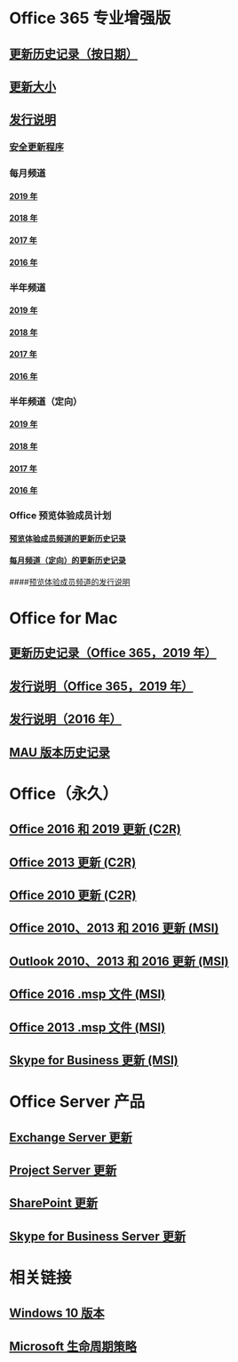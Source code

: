 # Office 365 专业增强版
## [更新历史记录（按日期）](update-history-office365-proplus-by-date.md)
## [更新大小](download-sizes-office365-proplus-updates.md)

## [发行说明](release-notes-office365-proplus.md)

### [安全更新程序](office365-proplus-security-updates.md)

### 每月频道
#### [2019 年](monthly-channel-2019.md)
#### [2018 年](monthly-channel-2018.md)
#### [2017 年](monthly-channel-2017.md)
#### [2016 年](monthly-channel-2016.md)


### 半年频道
#### [2019 年](semi-annual-channel-2019.md)
#### [2018 年](semi-annual-channel-2018.md)
#### [2017 年](semi-annual-channel-2017.md)
#### [2016 年](semi-annual-channel-2016.md)

### 半年频道（定向）
#### [2019 年](semi-annual-channel-targeted-2019.md)
#### [2018 年](semi-annual-channel-targeted-2018.md)
#### [2017 年](semi-annual-channel-targeted-2017.md)
#### [2016 年](semi-annual-channel-targeted-2016.md)


### Office 预览体验成员计划  
#### [预览体验成员频道的更新历史记录](update-history-office-insider.md)
#### [每月频道（定向）的更新历史记录](update-history-monthly-channel-targeted.md)
####[预览体验成员频道的发行说明](release-notes-office-insider.md)

# Office for Mac
## [更新历史记录（Office 365，2019 年）](update-history-office-for-mac.md)
## [发行说明（Office 365，2019 年）](release-notes-office-for-mac.md)
## [发行说明（2016 年）](release-notes-office-2016-mac.md)
## [MAU 版本历史记录](release-history-microsoft-autoupdate.md)

# Office（永久）
## [Office 2016 和 2019 更新 (C2R)](update-history-office-2019.md)
## [Office 2013 更新 (C2R)](update-history-office-2013.md)
## [Office 2010 更新 (C2R)](update-history-office-2010-click-to-run.md)
## [Office 2010、2013 和 2016 更新 (MSI)](office-updates-msi.md)
## [Outlook 2010、2013 和 2016 更新 (MSI)](outlook-updates-msi.md)
## [Office 2016 .msp 文件 (MSI)](msp-files-office-2016.md)
## [Office 2013 .msp 文件 (MSI)](msp-files-office-2013.md)
## [Skype for Business 更新 (MSI)](https://docs.microsoft.com/SkypeForBusiness/sfb-client-updates)

# Office Server 产品
## [Exchange Server 更新](https://docs.microsoft.com/Exchange/new-features/build-numbers-and-release-dates)
## [Project Server 更新](project-server-updates.md)
## [SharePoint 更新](sharepoint-updates.md)
## [Skype for Business Server 更新](https://docs.microsoft.com/SkypeForBusiness/sfb-server-updates)

# 相关链接
## [Windows 10 版本](https://www.microsoft.com/itpro/windows-10/release-information)
## [Microsoft 生命周期策略](https://support.microsoft.com/lifecycle)
